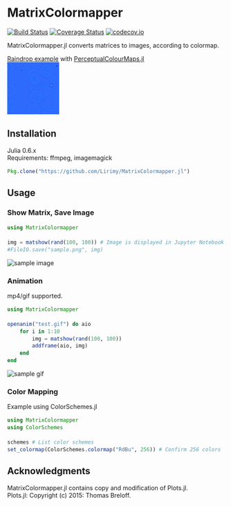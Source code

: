 # MatrixColormapper

[![Build Status](https://travis-ci.org/Lirimy/MatrixColormapper.jl.svg?branch=master)](https://travis-ci.org/Lirimy/MatrixColormapper.jl) [![Coverage Status](https://coveralls.io/repos/Lirimy/MatrixColormapper.jl/badge.svg?branch=master&service=github)](https://coveralls.io/github/Lirimy/MatrixColormapper.jl?branch=master) [![codecov.io](http://codecov.io/github/Lirimy/MatrixColormapper.jl/coverage.svg?branch=master)](http://codecov.io/github/Lirimy/MatrixColormapper.jl?branch=master)

MatrixColormapper.jl converts matrices to images, according to colormap.

[Raindrop example](examples/raindrops.jl.ipynb) with [PerceptualColourMaps.jl](https://github.com/peterkovesi/PerceptualColourMaps.jl)  
![raindrops](examples/rain.gif)

## Installation

Julia 0.6.x  
Requirements: ffmpeg, imagemagick

```julia
Pkg.clone("https://github.com/Lirimy/MatrixColormapper.jl")
```

## Usage

### Show Matrix, Save Image

```julia
using MatrixColormapper

img = matshow(rand(100, 100)) # Image is displayed in Jupyter Notebook
#FileIO.save("sample.png", img)
```

![sample image](https://user-images.githubusercontent.com/31124605/41716042-2e327774-7590-11e8-9b3b-648877bcbf53.png)

### Animation

mp4/gif supported.

```julia
using MatrixColormapper

openanim("test.gif") do aio
    for i in 1:10
        img = matshow(rand(100, 100))
        addframe(aio, img)
    end
end
```

![sample gif](https://user-images.githubusercontent.com/31124605/41716360-27355378-7591-11e8-986e-4f964284846c.gif)

### Color Mapping

Example using ColorSchemes.jl

```julia
using MatrixColormapper
using ColorSchemes

schemes # List color schemes
set_colormap(ColorSchemes.colormap("RdBu", 256)) # Confirm 256 colors
```

## Acknowledgments

MatrixColormapper.jl contains copy and modification of Plots.jl.  
Plots.jl: Copyright (c) 2015: Thomas Breloff.
